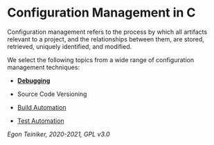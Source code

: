 # Configuration Management in C

Configuration management refers to the process by which all artifacts relevant to a project, and the relationships 
between them, are stored, retrieved, uniquely identified, and modified.

We select the following topics from a wide range of configuration management techniques:

* [**Debugging**](https://github.com/teiniker/teiniker-lectures-computerscience/tree/master/c-basics/configuration-management/debugging) 

* Source Code Versioning
* [Build Automation](https://github.com/teiniker/teiniker-lectures-computerscience/tree/master/configuration-management/building)
* [Test Automation](https://github.com/teiniker/teiniker-lectures-computerscience/tree/master/configuration-management/testing)
        
*Egon Teiniker, 2020-2021, GPL v3.0*         
